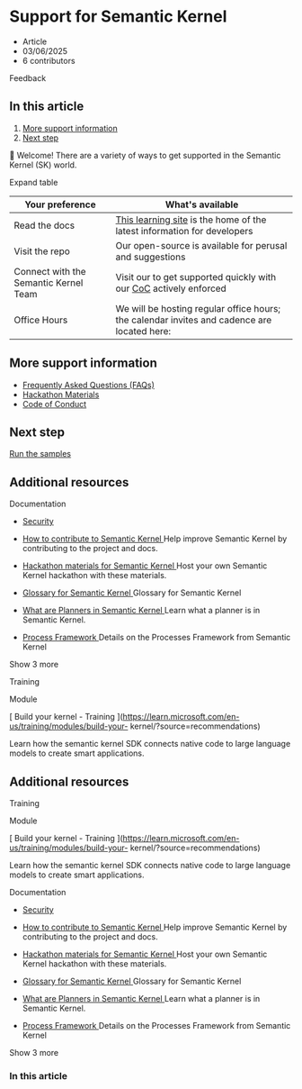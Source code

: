 # Support for Semantic Kernel

  * Article
  * 03/06/2025
  * 6 contributors

Feedback

## In this article

  1. [More support information](https://learn.microsoft.com/en-us/semantic-kernel/support/#more-support-information)
  2. [Next step](https://learn.microsoft.com/en-us/semantic-kernel/support/#next-step)

👋 Welcome! There are a variety of ways to get supported in the Semantic Kernel (SK) world.

Expand table

Your preference | What's available  
---|---  
Read the docs | [This learning site](https://learn.microsoft.com/en-us/semantic-kernel/overview) is the home of the latest information for developers  
Visit the repo | Our open-source is available for perusal and suggestions  
Connect with the Semantic Kernel Team | Visit our to get supported quickly with our [CoC](https://learn.microsoft.com/en-us/semantic-kernel/support/CodeofConduct) actively enforced  
Office Hours | We will be hosting regular office hours; the calendar invites and cadence are located here:   
[](https://learn.microsoft.com/en-us/semantic-kernel/support/#more-support-information)

## More support information

  * [Frequently Asked Questions (FAQs)](https://learn.microsoft.com/en-us/semantic-kernel/support/glossary)
  * [Hackathon Materials](https://learn.microsoft.com/en-us/semantic-kernel/support/hackathon-materials)
  * [Code of Conduct](https://learn.microsoft.com/en-us/semantic-kernel/support/CodeofConduct)

[](https://learn.microsoft.com/en-us/semantic-kernel/support/#next-step)

## Next step

[Run the samples](https://learn.microsoft.com/en-us/semantic-kernel/samples-and-solutions/)

## Additional resources

Documentation

  * [ Security ](https://learn.microsoft.com/en-us/semantic-kernel/support/security?source=recommendations)
  * [ How to contribute to Semantic Kernel ](https://learn.microsoft.com/en-us/semantic-kernel/support/contributing?source=recommendations)
Help improve Semantic Kernel by contributing to the project and docs.

  * [ Hackathon materials for Semantic Kernel ](https://learn.microsoft.com/en-us/semantic-kernel/support/hackathon-materials?source=recommendations)
Host your own Semantic Kernel hackathon with these materials.

  * [ Glossary for Semantic Kernel ](https://learn.microsoft.com/en-us/semantic-kernel/support/glossary?source=recommendations)
Glossary for Semantic Kernel

  * [ What are Planners in Semantic Kernel ](https://learn.microsoft.com/en-us/semantic-kernel/concepts/planning?source=recommendations)
Learn what a planner is in Semantic Kernel.

  * [ Process Framework ](https://learn.microsoft.com/en-us/semantic-kernel/frameworks/process/process-framework?source=recommendations)
Details on the Processes Framework from Semantic Kernel

Show 3 more

Training

Module

[ Build your kernel - Training ](https://learn.microsoft.com/en-us/training/modules/build-your-
kernel/?source=recommendations)

Learn how the semantic kernel SDK connects native code to large language models to create smart applications.

## Additional resources

Training

Module

[ Build your kernel - Training ](https://learn.microsoft.com/en-us/training/modules/build-your-
kernel/?source=recommendations)

Learn how the semantic kernel SDK connects native code to large language models to create smart applications.

Documentation

  * [ Security ](https://learn.microsoft.com/en-us/semantic-kernel/support/security?source=recommendations)
  * [ How to contribute to Semantic Kernel ](https://learn.microsoft.com/en-us/semantic-kernel/support/contributing?source=recommendations)
Help improve Semantic Kernel by contributing to the project and docs.

  * [ Hackathon materials for Semantic Kernel ](https://learn.microsoft.com/en-us/semantic-kernel/support/hackathon-materials?source=recommendations)
Host your own Semantic Kernel hackathon with these materials.

  * [ Glossary for Semantic Kernel ](https://learn.microsoft.com/en-us/semantic-kernel/support/glossary?source=recommendations)
Glossary for Semantic Kernel

  * [ What are Planners in Semantic Kernel ](https://learn.microsoft.com/en-us/semantic-kernel/concepts/planning?source=recommendations)
Learn what a planner is in Semantic Kernel.

  * [ Process Framework ](https://learn.microsoft.com/en-us/semantic-kernel/frameworks/process/process-framework?source=recommendations)
Details on the Processes Framework from Semantic Kernel

Show 3 more

### In this article

